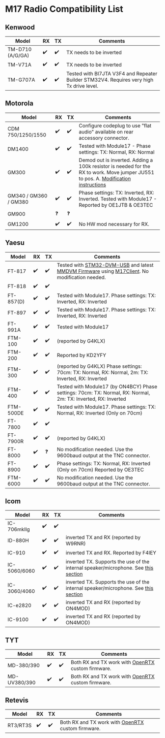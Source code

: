 # M17 Radio Compatibility List

## Kenwood

| Model            | RX | TX | Comments                |
| ---------------- | -- | -- | ----------------------- |
| TM-D710 (A/G/GA) | ✔️ | ✔️ | TX needs to be inverted |
| TM-V71A          | ✔️ | ✔️ | TX needs to be inverted |
| TM-G707A         | ✔️ | ✔️ | Tested with BI7JTA V3F4 and Repeater Builder STM32V4.  Requires very high Tx drive level. |

## Motorola

| Model             | RX | TX | Comments |
| ----------------- | -- | -- | -------- | 
| CDM 750/1250/1550 | ✔️ | ✔️ | Configure codeplug to use "flat audio" available on rear accessory connector. |
| DM1400 | ✔️ | ✔️ |  Tested with Module17 - Phase settings: TX: Normal, RX: Normal  |
| GM300             | ✔️ | ✔️ | Demod out is inverted. Adding a 100k resistor is needed for the RX to work. Move jumper JU551 to pos. A. [Modification instructions](gm300.md)|
| GM340 / GM360 / GM380 | ✔️ | ✔️ | Phase settings: TX: Inverted, RX: Inverted. Tested with Module17 - Reported by OE1JTB & OE3TEC |
| GM900             | ❓ | ❓ |            |
| GM1200            | ✔️ | ✔️ | No HW mod necessary for RX. |

## Yaesu

| Model   | RX | TX | Comments |
| ------- | -- | -- | -------- |
| FT-817  | ✔️ | ✔️ | Tested with [STM32-DVM-USB](http://www.repeater-builder.com/products/stm32-dvm.html) and latest [MMDVM Firmware](https://github.com/g4klx/MMDVM) using [M17Client](https://github.com/g4klx/M17Client). No modification needed. |
| FT-818  | ✔️ | ✔️ | |
| FT-857(D) | ✔️ | ✔️ | Tested with Module17. Phase settings: TX: Inverted, RX: Inverted |
| FT-897 | ✔️ | ✔️ | Tested with Module17. Phase settings: TX: Inverted, RX: Inverted |
| FT-991A | ✔️ | ✔️ | Tested with Module17 |
| FTM-100  | ✔️ | ✔️ | (reported by G4KLX)|
| FTM-200  | ✔️ | ✔️ | Reported by KD2YFY|
| FTM-300  | ✔️ | ✔️ | (reported by G4KLX) Phase settings: 70cm: TX: Normal, RX: Normal, 2m: TX: Inverted, RX: Inverted |
| FTM-400  | ✔️ | ✔️ | Tested with Module17 (by ON4BCY) Phase settings: 70cm: TX: Normal, RX: Normal, 2m: TX: Inverted, RX: Inverted|
| FTM-500DE  | ✔️ | ✔️ | Tested with Module17. Phase settings: TX: Normal, RX: Inverted (Only on 70cm) |
| FT-7800 | ✔️ | ✔️ | |
| FT-7900R | ✔️ | ✔️ | (reported by G4KLX)|
| FT-8000 | ✔️ | ❓ | No modification needed. Use the 9600baud output at the TNC connector. |
| FT-8900 | ✔️ | ✔️ | Phase settings: TX: Normal, RX: Inverted (Only on 70cm) Reported by OE3TEC |
| FTM-6000 | ✔️ | ✔️ | No modification needed. Use the 9600baud output at the TNC connector. |

## Icom

| Model       | RX | TX | Comments |
| ----------- | -- | -- | -------- |
| IC-706mkIIg | ✔️ | ✔️ | |
| ID-880H     | ✔️ | ✔️ | inverted TX and RX (reported by W9RNR) |
| IC-910      | ✔️ | ✔️ | inverted TX and RX. Reported by F4IEY |
| IC-5060/6060| ✔️ | ✔️ | inverted TX. Supports the use of the internal speaker/microphone. See [this section](icf5060_3060.md) |
| IC-3060/4060| ✔️ | ✔️ | inverted TX. Supports the use of the internal speaker/microphone. See [this section](icf5060_3060.md) |
| IC-e2820    | ✔️ | ✔️ | inverted TX and RX (reported by ON4MOD) |
| IC-9100     | ✔️ | ✔️ | inverted TX and RX (reported by ON4MOD) |

## TYT

| Model        | RX | TX | Comments |
| ------------ | -- | -- | -------- |
| MD-380/390   | ✔️ | ✔️ | Both RX and TX work with [OpenRTX](https://openrtx.org) custom firmware.  |
| MD-UV380/390 | ✔️ | ✔️ | Both RX and TX work with [OpenRTX](https://openrtx.org) custom firmware.  |

## Retevis

| Model    | RX | TX | Comments |
| -------- | -- | -- | -------- |
| RT3/RT3S | ✔️ | ✔️ | Both RX and TX work with [OpenRTX](https://openrtx.org) custom firmware. |
